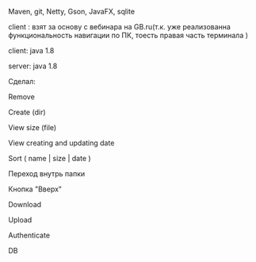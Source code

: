 Maven, git, Netty, Gson, JavaFX, sqlite

client : взят за основу с вебинара на GB.ru(т.к. уже реализованна функциональность навигации по ПК, тоесть правая часть терминала )

client: java 1.8

server: java 1.8

Сделал:

Remove

Create (dir)

View size (file)

View creating and updating date

Sort ( name | size | date )

Переход внутрь папки

Кнопка "Вверх"

Download

Upload

Authenticate

DB




